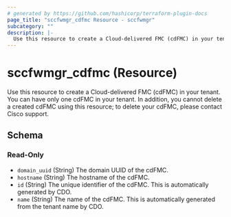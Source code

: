 ```yaml
---
# generated by https://github.com/hashicorp/terraform-plugin-docs
page_title: "sccfwmgr_cdfmc Resource - sccfwmgr"
subcategory: ""
description: |-
  Use this resource to create a Cloud-delivered FMC (cdFMC) in your tenant. You can have only one cdFMC in your tenant. In addition, you cannot delete a created cdFMC using this resource; to delete your cdFMC, please contact Cisco support.
---
```


# sccfwmgr_cdfmc (Resource)

Use this resource to create a Cloud-delivered FMC (cdFMC) in your tenant. You can have only one cdFMC in your tenant. In addition, you cannot delete a created cdFMC using this resource; to delete your cdFMC, please contact Cisco support.



<!-- schema generated by tfplugindocs -->
## Schema

### Read-Only

- `domain_uuid` (String) The domain UUID of the cdFMC.
- `hostname` (String) The hostname of the cdFMC.
- `id` (String) The unique identifier of the cdFMC. This is automatically generated by CDO.
- `name` (String) The name of the cdFMC. This is automatically generated from the tenant name by CDO.
